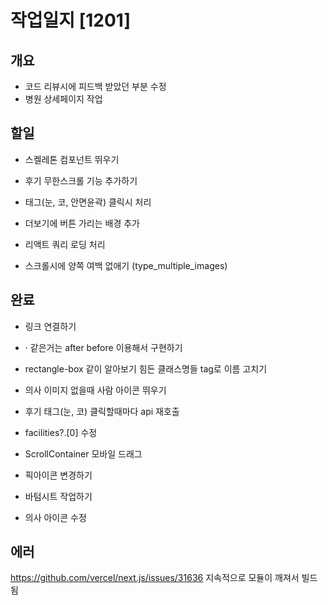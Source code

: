 # 작업일지 [1201]

## 개요
- 코드 리뷰시에 피드백 받았던 부분 수정
- 병원 상세페이지 작업

## 할일

- 스켈레톤 컴포넌트 뛰우기

- 후기 무한스크롤 기능 추가하기

- 태그(눈, 코, 안면윤곽) 클릭시 처리

- 더보기에 버튼 가리는 배경 추가

- 리액트 쿼리 로딩 처리

- 스크롤시에 양쪽 여백 없애기 (type_multiple_images)

## 완료

- 링크 연결하기

- · 같은거는 after before 이용해서 구현하기

- rectangle-box 같이 알아보기 힘든 클래스명들 tag로 이름 고치기

- 의사 이미지 없을때 사람 아이콘 뛰우기

- 후기 태그(눈, 코) 클릭할때마다 api 재호출

- facilities?.[0] 수정

- ScrollContainer 모바일 드래그

- 픽아이콘 변경하기

- 바텀시트 작업하기

- 의사 아이콘 수정


## 에러

https://github.com/vercel/next.js/issues/31636
지속적으로 모듈이 깨져서 빌드됨
